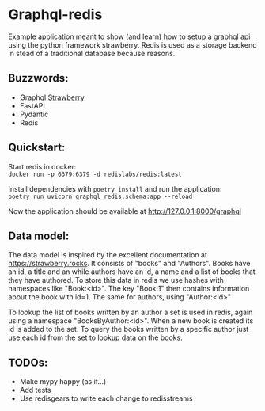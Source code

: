 # Graphql-redis
Example application meant to show (and learn) how to setup a graphql api using the python framework strawberry. Redis is used as a storage backend in stead of a traditional database because reasons.

## Buzzwords:
* Graphql [Strawberry](https://strawberry.rocks/)
* FastAPI
* Pydantic
* Redis

## Quickstart:
Start redis in docker: \
```docker run -p 6379:6379 -d redislabs/redis:latest```

Install dependencies with `poetry install` and run the application:\
`poetry run uvicorn graphql_redis.schema:app --reload`

Now the application should be available at http://127.0.0.1:8000/graphql

## Data model:
The data model is inspired by the excellent documentation at https://strawberry.rocks. It consists of "books" and "Authors". Books have an id, a title and an while authors have an id, a name and a list of books that they have authored. To store this data in redis we use hashes with namespaces like "Book:\<id>". The key "Book:1" then contains information about the book with id=1. The same for authors, using "Author:\<id>"

To lookup the list of books written by an author a set is used in redis, again using a namespace "BooksByAuthor:\<id>". When a new book is created its id is added to the set. To query the books written by a specific author just use each id from the set to lookup data on the books.

## TODOs:
* Make mypy happy (as if...)
* Add tests
* Use redisgears to write each change to redisstreams
